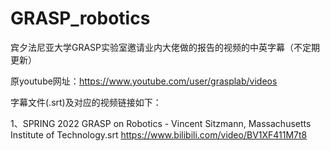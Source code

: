 # GRASP_robotics
宾夕法尼亚大学GRASP实验室邀请业内大佬做的报告的视频的中英字幕（不定期更新）

原youtube网址：https://www.youtube.com/user/grasplab/videos

字幕文件(.srt)及对应的视频链接如下：

1、SPRING 2022 GRASP on Robotics - Vincent Sitzmann, Massachusetts Institute of Technology.srt
https://www.bilibili.com/video/BV1XF411M7t8
